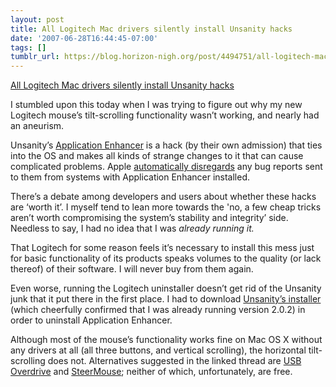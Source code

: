 ```yaml
---
layout: post
title: All Logitech Mac drivers silently install Unsanity hacks
date: '2007-06-28T16:44:45-07:00'
tags: []
tumblr_url: https://blog.horizon-nigh.org/post/4494751/all-logitech-mac-drivers-silently-install-unsanity
---
```

[All Logitech Mac drivers silently install Unsanity hacks](http://forums.logitech.com/logitech/board/message?board.id=macmice&message.id=257)  

I stumbled upon this today when I was trying to figure out why my new Logitech mouse’s tilt-scrolling functionality wasn’t working, and nearly had an aneurism.

Unsanity’s [Application Enhancer](http://en.wikipedia.org/wiki/Application_Enhancer) is a hack (by their own admission) that ties into the OS and makes all kinds of strange changes to it that can cause complicated problems. Apple [automatically disregards](http://lists.apple.com/archives/carbon-dev/2007/Mar/msg00225.html) any bug reports sent to them from systems with Application Enhancer installed.

There’s a debate among developers and users about whether these hacks are ‘worth it’. I myself tend to lean more towards the 'no, a few cheap tricks aren’t worth compromising the system’s stability and integrity’ side. Needless to say, I had no idea that I was _already running it._

That Logitech for some reason feels it’s necessary to install this mess just for basic functionality of its products speaks volumes to the quality (or lack thereof) of their software. I will never buy from them again.

Even worse, running the Logitech uninstaller doesn’t get rid of the Unsanity junk that it put there in the first place. I had to download [Unsanity’s installer](http://www.unsanity.com/haxies/ape) (which cheerfully confirmed that I was already running version 2.0.2) in order to uninstall Application Enhancer.

Although most of the mouse’s functionality works fine on Mac OS X without any drivers at all (all three buttons, and vertical scrolling), the horizontal tilt-scrolling does not. Alternatives suggested in the linked thread are [USB Overdrive](http://www.usboverdrive.com/USBOverdrive/News.html) and [SteerMouse](http://plentycom.jp/en/steermouse/); neither of which, unfortunately, are free.

